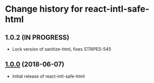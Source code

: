 # Change history for react-intl-safe-html

## 1.0.2 (IN PROGRESS)
* Lock version of sanitize-html, fixes STRIPES-545

## [1.0.0](https://github.com/folio-org/react-intl-save-html/tree/v1.0.0) (2018-06-07)

* Initial release of react-intl-safe-html
